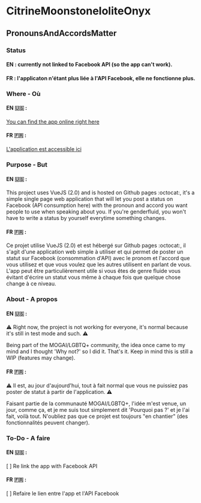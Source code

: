 # CitrineMoonstoneIoliteOnyx

## PronounsAndAccordsMatter 

### Status

#### EN : currently not linked to Facebook API (so the app can't work).

#### FR : l'applicaton n'étant plus liée à l'API Facebook, elle ne fonctionne plus.

### Where - Où

#### EN :us: :
[You can find the app online right here](https://modifiedchocolateunicorn.github.io/CitrineMoonstoneIoliteOnyx/)


#### FR :fr: :
[L'application est accessible ici](https://modifiedchocolateunicorn.github.io/CitrineMoonstoneIoliteOnyx/)

### Purpose - But

#### EN :us: :
This project uses VueJS (2.0) and is hosted on Github pages :octocat:, it's a simple single page web application that will let you post a status on Facebook (API consumption here) with the pronoun and accord you want people to use when speaking about you. If you're genderfluid, you won't have to write a status by yourself everytime something changes.

#### FR :fr: :
Ce projet utilise VueJS (2.0) et est hébergé sur Github pages :octocat:, il s'agit d'une application web simple à utiliser et qui permet de poster un statut sur Facebook (consommation d'API) avec le pronom et l'accord que vous utilisez et que vous voulez que les autres utilisent en parlant de vous. L'app peut être particulièrement utile si vous êtes de genre fluide vous évitant d'écrire un statut vous même à chaque fois que quelque chose change à ce niveau.

### About - A propos

#### EN :us: :

:warning: Right now, the project is not working for everyone, it's normal because it's still in test mode and such. :warning:

Being part of the MOGAI/LGBTQ+ community, the idea once came to my mind and I thought 'Why not?' so I did it. That's it. Keep in mind this is still a WIP (features may change).

#### FR :fr: :

:warning: Il est, au jour d'aujourd'hui, tout à fait normal que vous ne puissiez pas poster de statut à partir de l'application. :warning:

Faisant partie de la communauté MOGAI/LGBTQ+, l'idée m'est venue, un jour, comme ça, et je me suis tout simplement dit 'Pourquoi pas ?' et je l'ai fait, voilà tout. N'oubliez pas que ce projet est toujours "en chantier" (des fonctionnalités peuvent changer).

### To-Do - A faire

#### EN :us: :
[ ] Re link the app with Facebook API

#### FR :fr: :
[ ] Refaire le lien entre l'app et l'API Facebook
